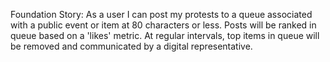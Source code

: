 Foundation Story:
As a user I can post my protests to a queue associated with a public event or item at 80 characters or less. Posts will be ranked in queue based on a 'likes' metric. At regular intervals, top items in queue will be removed and communicated by a digital representative.
